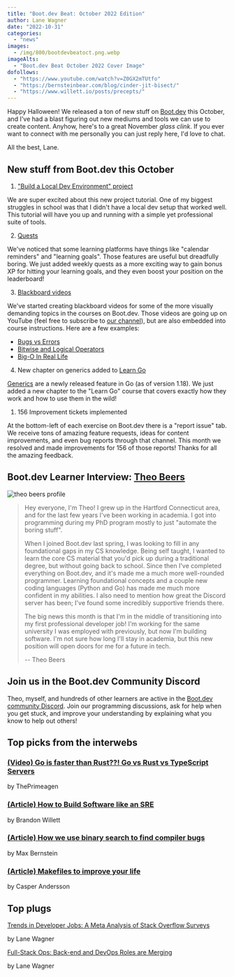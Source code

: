 ```yaml
---
title: "Boot.dev Beat: October 2022 Edition"
author: Lane Wagner
date: "2022-10-31"
categories:
  - "news"
images:
  - /img/800/bootdevbeatoct.png.webp
imageAlts:
  - "Boot.dev Beat October 2022 Cover Image"
dofollows:
  - "https://www.youtube.com/watch?v=Z0GX2mTUtfo"
  - "https://bernsteinbear.com/blog/cinder-jit-bisect/"
  - "https://www.willett.io/posts/precepts/"
---
```


Happy Halloween! We released a ton of new stuff on [Boot.dev](https://boot.dev/) this October, and I've had a blast figuring out new mediums and tools we can use to create content. Anyhow, here's to a great November *glass clink*. If you ever want to connect with me personally you can just reply here, I'd love to chat.

All the best, Lane.

## New stuff from Boot.dev this October

1. ["Build a Local Dev Environment" project](https://boot.dev/learn/build-local-dev-environment-python)

We are super excited about this new project tutorial. One of my biggest struggles in school was that I didn't have a local dev setup that worked well. This tutorial will have you up and running with a simple yet professional suite of tools.

2. [Quests](https://boot.dev/questboard)

We've noticed that some learning platforms have things like "calendar reminders" and "learning goals". Those features are useful but dreadfully boring. We just added weekly quests as a more exciting way to gain bonus XP for hitting your learning goals, and they even boost your position on the leaderboard!

3. [Blackboard videos](https://www.youtube.com/channel/UC9HOZ53gnHP3f_b-wixS74g)

We've started creating blackboard videos for some of the more visually demanding topics in the courses on Boot.dev. Those videos are going up on YouTube (feel free to subscribe to [our channel](https://www.youtube.com/channel/UC9HOZ53gnHP3f_b-wixS74g)), but are also embedded into course instructions. Here are a few examples:

* [Bugs vs Errors](https://www.youtube.com/watch?v=k23hjyvvhcA)
* [Bitwise and Logical Operators](https://www.youtube.com/watch?v=1rUzblmGHzk&t=1s)
* [Big-O In Real Life](https://www.youtube.com/watch?v=99IbJfrA5tE)

4. New chapter on generics added to [Learn Go](https://boot.dev/learn/learn-golang)

[Generics](/golang/how-to-use-golangs-generics/) are a newly released feature in Go (as of version 1.18). We just added a new chapter to the "Learn Go" course that covers exactly how they work and how to use them in the wild!

1. 156 Improvement tickets implemented

At the bottom-left of each exercise on Boot.dev there is a "report issue" tab. We receive tons of amazing feature requests, ideas for content improvements, and even bug reports through that channel. This month we resolved and made improvements for 156 of those reports! Thanks for all the amazing feedback.

## Boot.dev Learner Interview: [Theo Beers](https://boot.dev/u/katomyomachia)

![theo beers profile](https://i.imgur.com/NJuvHVS.jpg)

> Hey everyone, I'm Theo! I grew up in the Hartford Connecticut area, and for the last few years I've been working in academia. I got into programming during my PhD program mostly to just "automate the boring stuff".
> 
> When I joined Boot.dev last spring, I was looking to fill in any foundational gaps in my CS knowledge. Being self taught, I wanted to learn the core CS material that you'd pick up during a traditional degree, but without going back to school. Since then I've completed everything on Boot.dev, and it's made me a much more well-rounded programmer. Learning foundational concepts and a couple new coding languages (Python and Go) has made me much more confident in my abilities. I also need to mention how great the Discord server has been; I've found some incredibly supportive friends there.
> 
> The big news this month is that I'm in the middle of transitioning into my first professional developer job! I'm working for the same university I was employed with previously, but now I'm building software. I'm not sure how long I'll stay in academia, but this new position will open doors for me for a future in tech.
> 
> -- Theo Beers

## Join us in the Boot.dev Community Discord

Theo, myself, and hundreds of other learners are active in the [Boot.dev community Discord](https://boot.dev/community). Join our programming discussions, ask for help when you get stuck, and improve your understanding by explaining what you know to help out others!

## Top picks from the interwebs

### [(Video) Go is faster than Rust??! Go vs Rust vs TypeScript Servers](https://www.youtube.com/watch?v=Z0GX2mTUtfo)

by ThePrimeagen

### [(Article) How to Build Software like an SRE](https://www.willett.io/posts/precepts/)

by Brandon Willett

### [(Article) How we use binary search to find compiler bugs](https://bernsteinbear.com/blog/cinder-jit-bisect/)

by Max Bernstein

### [(Article) Makefiles to improve your life](/stories/makefiles-to-improve-your-life/)

by Casper Andersson

## Top plugs

[Trends in Developer Jobs: A Meta Analysis of Stack Overflow Surveys](/jobs/trends-in-developer-jobs-stackoverflow/)

by Lane Wagner

[Full-Stack Ops: Back-end and DevOps Roles are Merging](/devops/backend-devops-roles-merging/)

by Lane Wagner
